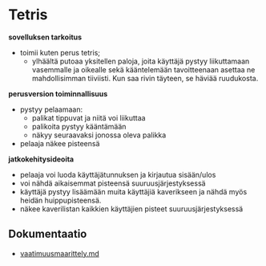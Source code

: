 # Tetris

**sovelluksen tarkoitus**
- toimii kuten perus tetris; 
  - ylhäältä putoaa yksitellen paloja, joita käyttäjä pystyy liikuttamaan vasemmalle ja oikealle sekä kääntelemään tavoitteenaan asettaa ne mahdollisimman tiiviisti. Kun saa rivin täyteen, se häviää ruudukosta.

**perusversion toiminnallisuus**
- pystyy pelaamaan:
  - palikat tippuvat ja niitä voi liikuttaa 
  - palikoita pystyy kääntämään
  - näkyy seuraavaksi jonossa oleva palikka
- pelaaja näkee pisteensä

**jatkokehitysideoita**
- pelaaja voi luoda käyttäjätunnuksen ja kirjautua sisään/ulos
- voi nähdä aikaisemmat pisteensä suuruusjärjestyksessä
- käyttäjä pystyy lisäämään muita käyttäjiä kaverikseen ja nähdä myös heidän huippupisteensä. 
- näkee kaverilistan kaikkien käyttäjien pisteet suuruusjärjestyksessä

## Dokumentaatio

- [vaatimuusmaarittely.md](/laskarit/viikko1/vaatimusmaarittely.md)
